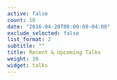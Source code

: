 ```yaml
---
active: false
count: 10
date: "2016-04-20T00:00:00-04:00"
exclude_selected: false
list_format: 2
subtitle: ""
title: Recent & Upcoming Talks
weight: 30
widget: talks
---
```


